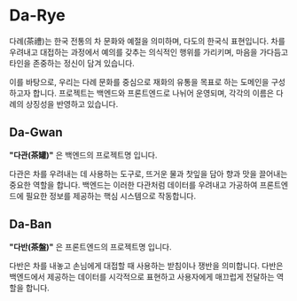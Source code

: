 # Da-Rye

다례(茶禮)는 한국 전통의 차 문화와 예절을 의미하며, 다도의 한국식 표현입니다. 차를 우려내고 대접하는 과정에서 예의를 갖추는 의식적인 행위를 가리키며, 마음을 가다듬고 타인을 존중하는 정신이 담겨 있습니다.

이를 바탕으로, 우리는 다례 문화를 중심으로 재화의 유통을 목표로 하는 도메인을 구성하고자 합니다. 프로젝트는 백엔드와 프론트엔드로 나뉘어 운영되며, 각각의 이름은 다례의 상징성을 반영하고 있습니다.

## Da-Gwan

**"다관(茶罐)"** 은 백엔드의 프로젝트명 입니다.

다관은 차를 우려내는 데 사용하는 도구로, 뜨거운 물과 찻잎을 담아 향과 맛을 끌어내는 중요한 역할을 합니다. 백엔드는 이러한 다관처럼 데이터를 우려내고 가공하여 프론트엔드에 필요한 정보를 제공하는 핵심 시스템으로 작동합니다.

## Da-Ban

**"다반(茶盤)"** 은 프론트엔드의 프로젝트명 입니다.

다반은 차를 내놓고 손님에게 대접할 때 사용하는 받침이나 쟁반을 의미합니다. 다반은 백엔드에서 제공하는 데이터를 시각적으로 표현하고 사용자에게 매끄럽게 전달하는 역할을 합니다.


